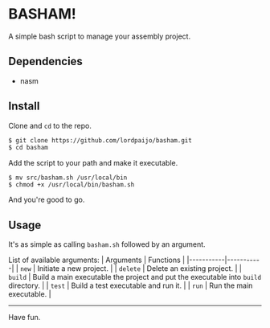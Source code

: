 # BASHAM!

A simple bash script to manage your assembly project.

## Dependencies
- nasm

## Install
Clone and `cd` to the repo.
```sh
$ git clone https://github.com/lordpaijo/basham.git
$ cd basham
```

Add the script to your path and make it executable.
```
$ mv src/basham.sh /usr/local/bin
$ chmod +x /usr/local/bin/basham.sh
```

And you're good to go.

## Usage

It's as simple as calling `basham.sh` followed by an argument.

List of available arguments:
| Arguments | Functions |
|-----------|-----------|
| `new` | Initiate a new project. |
| `delete` | Delete an existing project. |
| `build` | Build a main executable the project and put the executable into `build` directory. |
| `test` | Build a test executable and run it. |
| `run` | Run the main executable. |

---

Have fun.